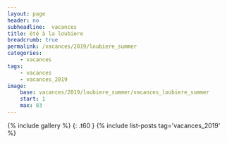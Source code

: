 ```yaml
---
layout: page
header: no
subheadline:  vacances
title: été à la loubiere
breadcrumb: true
permalink: /vacances/2019/loubiere_summer
categories:
    - vacances
tags:
    - vacances
    - vacances_2019
image:
    base: vacances/2019/loubiere_summer/vacances_loubiere_summer
    start: 1
    max: 83
---
```

{% include gallery %}
{: .t60 }
{% include list-posts tag='vacances_2019' %}
